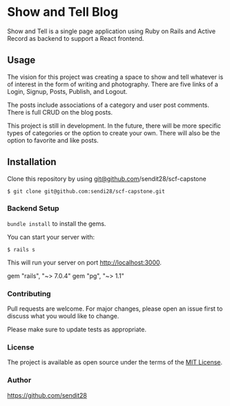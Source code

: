 # Show and Tell Blog

Show and Tell is a single page application using Ruby on Rails and Active Record as backend to support a React frontend.

## Usage
The vision for this project was creating a space to show and tell whatever is of interest in the form of writing and photography.  There are five links of a Login, Signup, Posts, Publish, and Logout.

The posts include associations of a category and user post comments.  There is full CRUD on the blog posts.

This project is still in development.  In the future, there will be more specific types of categories or the option to create your own.  There will also be the option to favorite and like posts.

## Installation
Clone this repository by using git@github.com/sendit28/scf-capstone
```console
$ git clone git@github.com:sendi28/scf-capstone.git
```
### Backend Setup

`bundle install` to install the gems.

You can start your server with:

```console
$ rails s
```

This will run your server on port
[http://localhost:3000](http://localhost:3000).


gem "rails", "~> 7.0.4"
gem "pg", "~> 1.1"


### Contributing
Pull requests are welcome. For major changes, please open an issue first to discuss what you would like to change.

Please make sure to update tests as appropriate.

### License
The project is available as open source under the terms of the [MIT License](https://opensource.org/licenses/MIT).

### Author
https://github.com/sendit28



